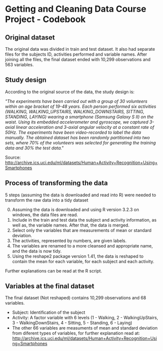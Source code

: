 # Getting and Cleaning Data Course Project - Codebook

## Original dataset

The original data was divided in train and test dataset. It also had separate files for the subjects ID, activities performed and variable names.
After joining all the files, the final dataset ended with 10,299 observations and 563 variables.

## Study design

According to the original source of the data, the study design is:

*"The experiments have been carried out with a group of 30 volunteers within an age bracket of 19-48 years. Each person performed six activities (WALKING, WALKING_UPSTAIRS, WALKING_DOWNSTAIRS, SITTING, STANDING, LAYING) wearing a smartphone (Samsung Galaxy S II) on the waist. 
Using its embedded accelerometer and gyroscope, we captured 3-axial linear acceleration and 3-axial angular velocity at a constant rate of 50Hz. The experiments have been video-recorded to label the data manually. The obtained dataset has been randomly partitioned into two sets, where 70% of the volunteers was selected for generating the training data and 30% the test data."*

Source: http://archive.ics.uci.edu/ml/datasets/Human+Activity+Recognition+Using+Smartphones

## Process of transforming the data

5 steps (assuming the data is downloaded and read into R) were needed to transform the raw data into a tidy dataset

0. Assuming the data is downloaded and using R version 3.2.3 on windows, the data files are read.
1. Include in the train and test data the subject and activity information, as well as, the variable names. After that, the data is merged.
2. Select only the variables that are measurements of mean or standard deviation.
3. The activities, represented by numbers, are given labels.
4. The variables are renamed to a more cleansed and appropriate name, and the data is now tidy.
5. Using the reshape2 package version 1.41, the data is reshaped to contain the mean for each variable, for each subject and each activity.

Further explanations can be read at the R script.

## Variables at the final dataset

The final dataset (Not reshaped) contains 10,299 observations and 68 variables.
* Subject: Identification of the subject
* Activity: A factor variable with 6 levels (1 - Walking, 2 - WalkingUpStairs, 3 - WalkingDownStairs, 4 - Sitting, 5 - Standing, 6 - Laying)
* The other 66 variables are measuments of mean and standard deviation from diferent types of variables, for further explanation read at: http://archive.ics.uci.edu/ml/datasets/Human+Activity+Recognition+Using+Smartphones


